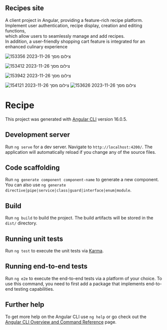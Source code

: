 ## Recipes site
A client project in Angular, providing a feature-rich recipe platform.</br>
Implement user authentication, recipe display, creation and editing functions,</br> which allow users to seamlessly manage and add recipes.</br>
In addition, a user-friendly shopping cart feature is integrated for an enhanced culinary experience</br>

![צילום מסך 2023-11-26 153356](https://github.com/mortamsut/Recipes/assets/112867575/9af46073-e881-4ff3-b8dd-2e4de630a741)



![צילום מסך 2023-11-26 153412](https://github.com/mortamsut/Recipes/assets/112867575/0a500f7a-f6fa-4c09-a9df-90445b646df4)


![צילום מסך 2023-11-26 153942](https://github.com/mortamsut/Recipes/assets/112867575/0a8bc8ab-a769-4a09-87b8-2ea0e84cc837)

![צילום מסך 2023-11-26 154121](https://github.com/mortamsut/Recipes/assets/112867575/cf46d794-09c2-4f93-b497-359b31451948)
![צילום מסך 2023-11-26 153626](https://github.com/mortamsut/Recipes/assets/112867575/c2bd4ec3-1f97-4fbc-9ef4-04ac836dcd9b)

# Recipe

This project was generated with [Angular CLI](https://github.com/angular/angular-cli) version 16.0.5.

## Development server

Run `ng serve` for a dev server. Navigate to `http://localhost:4200/`. The application will automatically reload if you change any of the source files.

## Code scaffolding

Run `ng generate component component-name` to generate a new component. You can also use `ng generate directive|pipe|service|class|guard|interface|enum|module`.

## Build

Run `ng build` to build the project. The build artifacts will be stored in the `dist/` directory.

## Running unit tests

Run `ng test` to execute the unit tests via [Karma](https://karma-runner.github.io).

## Running end-to-end tests

Run `ng e2e` to execute the end-to-end tests via a platform of your choice. To use this command, you need to first add a package that implements end-to-end testing capabilities.

## Further help

To get more help on the Angular CLI use `ng help` or go check out the [Angular CLI Overview and Command Reference](https://angular.io/cli) page.
